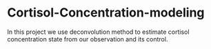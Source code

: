 # Cortisol-Concentration-modeling
In this project we use deconvolution method to estimate cortisol concentration state from our observation and its control.
